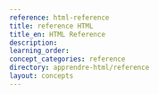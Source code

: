 ```yaml
---
reference: html-reference
title: reference HTML
title_en: HTML Reference
description:
learning_order:
concept_categories: reference
directory: apprendre-html/reference
layout: concepts
---
```

